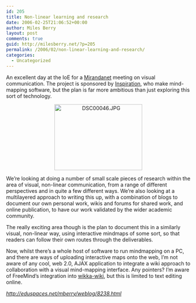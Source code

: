 ```yaml
---
id: 205
title: Non-linear learning and research
date: 2006-02-25T21:06:52+00:00
author: Miles Berry
layout: post 
comments: true
guid: http://milesberry.net/?p=205
permalink: /2006/02/non-linear-learning-and-research/
categories:
  - Uncategorized
---
```

An excellent day at the IoE for a [Mirandanet](http://www.mirandanet.ac.uk/) meeting on visual communication. The project is sponsored by [Inspiration](http://www.inspiration.com/), who make mind-mapping software, but the plan is far more ambitious than just exploring this sort of technology.
  
<!--more-->

<div style="text-align: center">
  <a title="A few Mirandanet folk" href="http://www.flickr.com/photos/mberry/104271062/"><img src="http://static.flickr.com/40/104271062_6dfb83e1e7_m.jpg" border="0" alt="DSC00046.JPG" width="240" height="180" /></a>
</div>

We&#8217;re looking at doing a number of small scale pieces of research within the area of visual, non-linear communication, from a range of different perspectives and in quite a few different ways. We&#8217;re also looking at a multilayered approach to writing this up, with a combination of blogs to document our own personal work, wikis and forums for shared work, and online publication, to have our work validated by the wider academic community.

The really exciting area though is the plan to document this in a similarly visual, non-linear way, using interactive mindmaps of some sort, so that readers can follow their own routes through the deliverables.

Now, whilst there&#8217;s a whole host of software to run mindmapping on a PC, and there are ways of uploading interactive maps onto the web, I&#8217;m not aware of any cool, web 2.0, AJAX application to integrate a wiki approach to collaboration with a visual mind-mapping interface. Any pointers? I&#8217;m aware of FreeMind&#8217;s integration into [wikka-wiki](http://wikkawiki.org/HomePage), but this is limited to text editing online.

_<http://eduspaces.net/mberry/weblog/8238.html>_